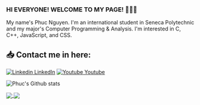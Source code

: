 ### HI EVERYONE! WELCOME TO MY PAGE! 👋👋👋
My name's Phuc Nguyen. I'm an international student in Seneca Polytechnic and my major's Computer Programming & Analysis. I'm interested in C, C++, JavaScript, and CSS. <br>
## 📥 Contact me in here:
[![Linkedin](https://i.stack.imgur.com/gVE0j.png) LinkedIn](https://www.linkedin.com/in/nguyen-duong-truong-phuc-741456221) 
[![Youtube](https://github.com/uvipen/introduction/blob/main/Youtube.png) Youtube](https://www.youtube.com/@truongphuc4813) 

![Phuc's Github stats](https://github-readme-stats-git-masterrstaa-rickstaa.vercel.app/api?username=truongphuc2005&show_icons=true&theme=tokyonight&hide=contribs,prs,issues)

<a href="https://github.com/TruongPhuc2005/RapVein">
  <img align="center" src="https://github-readme-stats-anuraghazra1.vercel.app/api/pin/?username=truongphuc2005&repo=RapVein&theme=radical" />
</a>   
<a href="https://github.com/TruongPhuc2005/Banh-Mi-website">
  <img align="center" src="https://github-readme-stats.anuraghazra1.vercel.app/api/pin/?username=truongphuc2005&repo=Banh-Mi-website&theme=merko" />
</a>
